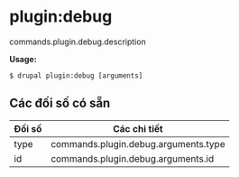 # plugin:debug
commands.plugin.debug.description

**Usage:**
```
$ drupal plugin:debug [arguments] 
```

## Các đối số có sẵn
Đối số | Các chi tiết
---------|-------------
type | commands.plugin.debug.arguments.type
id | commands.plugin.debug.arguments.id

